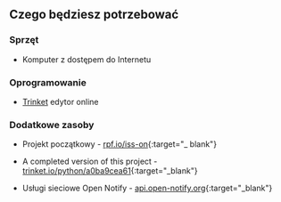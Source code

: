 ## Czego będziesz potrzebować

### Sprzęt

+ Komputer z dostępem do Internetu

### Oprogramowanie

+ [Trinket](https://trinket.io/) edytor online

### Dodatkowe zasoby

+ Projekt początkowy - [rpf.io/iss-on](http://rpf.io/iss-on){:target="_ blank"}

+ A completed version of this project - [trinket.io/python/a0ba9cea61](https://trinket.io/python/a0ba9cea61){:target="_blank"}

+ Usługi sieciowe Open Notify - [api.open-notify.org](http://api.open-notify.org/){:target="_blank"}